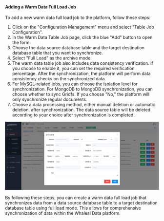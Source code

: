 #### Adding a Warm Data Full Load Job

To add a new warm data full load job to the platform, follow these steps:

1. Click on the "Configuration Management" menu and select "Table Job Configuration".
2. In the Warm Data Table Job page, click the blue "Add" button to open the form.
3. Choose the data source database table and the target destination database table that you want to synchronize.
4. Select "Full Load" as the archive mode.
5. The warm data table job also includes data consistency verification. If you choose to enable it, you can set the required verification percentage. After the synchronization, the platform will perform data consistency checks on the synchronized data.
6. For MySQL-related jobs, you can choose the isolation level for synchronization. For MongoDB to MongoDB synchronization, you can choose whether to sync Gridfs. If you choose "No," the platform will only synchronize regular documents.
7. Choose a data processing method, either manual deletion or automatic deletion, after synchronization. The data source table will be deleted according to your choice after synchronization is completed.

![Adding a Warm Data Full Load Job](../../images/whalealDataImages/image-20230621134350471.png)

By following these steps, you can create a warm data full load job that synchronizes data from a data source database table to a target destination database table using full load mode. This allows for comprehensive synchronization of data within the Whaleal Data platform.
